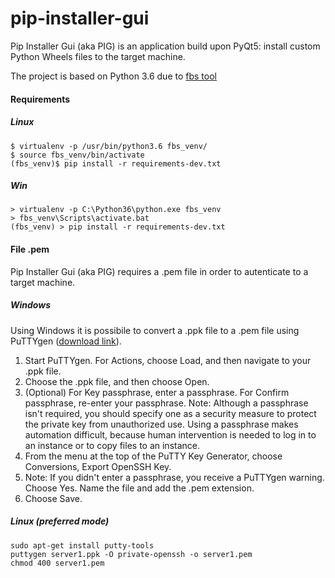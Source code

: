 # pip-installer-gui

Pip Installer Gui (aka PIG) is an application build upon PyQt5: install custom Python Wheels files to the target machine.

The project is based on Python 3.6 due to [fbs tool](https://build-system.fman.io/manual/)


#### Requirements

##### Linux
    $ virtualenv -p /usr/bin/python3.6 fbs_venv/ 
    $ source fbs_venv/bin/activate
    (fbs_venv)$ pip install -r requirements-dev.txt

##### Win
    > virtualenv -p C:\Python36\python.exe fbs_venv
    > fbs_venv\Scripts\activate.bat
    (fbs_venv) > pip install -r requirements-dev.txt

#### File .pem

Pip Installer Gui (aka PIG) requires a .pem file in order to autenticate to a target machine.

##### Windows

Using Windows it is possibile to convert a .ppk file to a .pem file using PuTTYgen ([download link](https://www.puttygen.com/)).

1. Start PuTTYgen. For Actions, choose Load, and then navigate to your .ppk file.
2. Choose the .ppk file, and then choose Open.
3. (Optional) For Key passphrase, enter a passphrase. For Confirm passphrase, re-enter your passphrase.
	Note: Although a passphrase isn't required, you should specify one as a security measure to protect the 	private key from unauthorized use. Using a passphrase makes automation difficult, because human intervention is needed to log in to an instance or to copy files to an instance.
4. From the menu at the top of the PuTTY Key Generator, choose Conversions, Export OpenSSH Key.
5. Note: If you didn't enter a passphrase, you receive a PuTTYgen warning. Choose Yes.
	Name the file and add the .pem extension.
6. Choose Save.

##### Linux (preferred mode)

    sudo apt-get install putty-tools 
	puttygen server1.ppk -O private-openssh -o server1.pem
	chmod 400 server1.pem 

